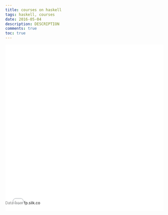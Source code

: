 ```yaml
---
title: courses on haskell
tags: haskell, courses
date: 2016-05-04
description: DESCRIPTION
comments: true
toc: true
---
```


<div style='display: inline-block; width: 100%; min-height: 300px;'><div style='position: relative; padding-bottom: 100%; padding-top:25px; height: 0;'><iframe src="//fp.silk.co/s/embed/l6ULaDK" style="border:0;position: absolute; top:0; left:0; width: 100%;height:100%; min-height: 300px;"></iframe></div><div style='position:relative;margin-top:-33px;margin-bottom:10px;font-size:12px;color:gray;text-align:left;width:50%;text-overflow:ellipsis;overflow:hidden;white-space:nowrap;'>Data from <a target='_blank' style='text-decoration:none;'href='http://fp.silk.co'>fp.silk.co</a></div></div>
